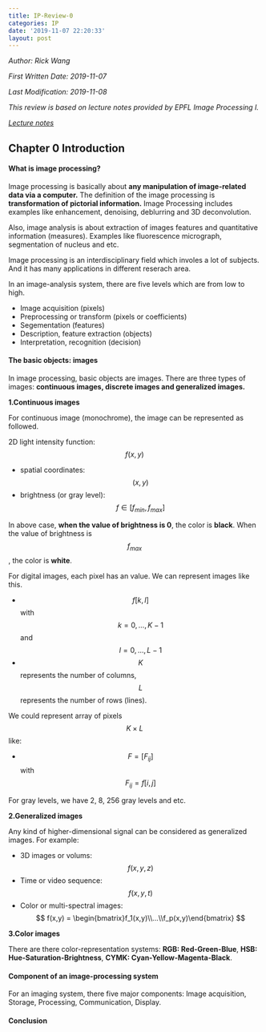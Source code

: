 ```yaml
---
title: IP-Review-0
categories: IP
date: '2019-11-07 22:20:33'
layout: post
---
```


*Author: Rick Wang*

*First Written Date: 2019-11-07*

*Last Modification: 2019-11-08*

*This review is based on lecture notes provided by EPFL Image Processing I.*

*[Lecture notes](https://drive.google.com/file/d/1yN3_nW--9mf06xb-TCZnl2_RL6SnNv7o/view?usp=sharing)*

## **Chapter 0 Introduction**
#### **What is image processing?**
Image processing is basically about **any manipulation of image-related data via a computer.** The definition of the image processing is **transformation of pictorial information.** Image Processing includes examples like enhancement, denoising, deblurring and 3D deconvolution.

Also, image analysis is about extraction of images features and quantitative information (measures). Examples like fluorescence micrograph, segmentation of nucleus and etc.

Image processing is an interdisciplinary field which involes a lot of subjects. And it has many applications in different reserach area.

In an image-analysis system, there are five levels which are from low to high.
* Image acquisition (pixels)
* Preprocessing or transform (pixels or coefficients)
* Segementation (features)
* Description, feature extraction (objects)
* Interpretation, recognition (decision)

#### **The basic objects: images**
In image processing, basic objects are images. There are three types of images: **continuous images, discrete images and generalized images.**

**1.Continuous images**

For continuous image (monochrome), the image can be represented as followed.

2D light intensity function: $$ f(x,y) $$
* spatial coordinates: $$(x,y)$$
* brightness (or gray level): $$f\in[f_{min},f_{max}]$$

In above case, **when the value of brightness is 0**, the color is **black**. When the value of brightness is $$f_{max}$$, the color is **white**.

For digital images, each pixel has an value. We can represent images like this.

* $$f[k,l]$$ with $$k=0, ..., K-1 $$ and $$l=0, ..., L-1$$
* $$K$$ represents the number of columns, $$L$$ represents the number of rows (lines).

We could represent array of pixels $$K \times L$$ like: 
* $$F = [F_{ij}]$$ with $$F_{ij} = f[i,j]$$

For gray levels, we have 2, 8, 256 gray levels and etc. 

**2.Generalized images**

Any kind of higher-dimensional signal can be considered as generalized images. For example:
* 3D images or volums: $$f(x,y,z)$$
* Time or video sequence: $$f(x,y,t)$$
* Color or multi-spectral images: $$ f(x,y) = \begin{bmatrix}f_1(x,y)\\...\\f_p(x,y)\end{bmatrix} $$

**3.Color images**

There are there color-representation systems: **RGB: Red-Green-Blue**, **HSB: Hue-Saturation-Brightness**, **CYMK: Cyan-Yellow-Magenta-Black**.


#### **Component of an image-processing system**

For an imaging system, there five major components: Image acquisition, Storage, Processing, Communication, Display.

#### **Conclusion**